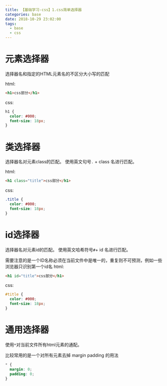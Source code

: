 ```yaml
---
title: 【基础学习-css】1.css简单选择器
categories: base
date: 2018-10-29 23:02:00
tags:
  - base
  - css
---
```

# 元素选择器
选择器名和指定的HTML元素名的不区分大小写的匹配

html:
```html
<h1>css部分</h1>
```

css:
```css
h1 {
  color: #000;
  font-size: 18px;
}
```

# 类选择器
选择器名对元素class的匹配。 使用英文句号`.` + class 名进行匹配。

html:
```html
<h1 class="title">css部分</h1>
```

css:
```css
.title {
  color: #000;
  font-size: 18px;
}
```

# id选择器
选择器名对元素id的匹配。 使用英文哈希符号`#`+ id 名进行匹配。

需要注意的是一个ID名称必须在当前文件中是唯一的，重复则不可预测，例如一些浏览器只识别第一个id名
html:
```html
<h1 id="title">css部分</h1>
```

css:
```css
#title {
  color: #000;
  font-size: 18px;
}
```

# 通用选择器
使用`*`对当前文件所有html元素的通配。

比较常用的是一个对所有元素去掉 margin padding 的用法
```css
* {
  margin: 0;
  padding: 0;
}
```
